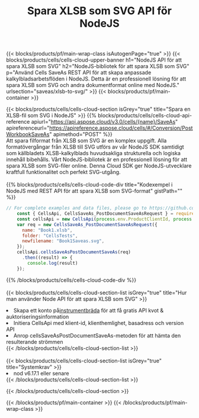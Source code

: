 ﻿---
title:  Spara XLSB som SVG API för NodeJS
description: " Cloud API:er och SDK:er för Microsoft Excel & OpenOffice Calc. Konvertera kalkylark till fil i annat format."
url: /sv/nodejs/saveas/xlsb-to-svg/
---
{{< blocks/products/pf/main-wrap-class isAutogenPage="true" >}}
{{< blocks/products/cells/cells-cloud-upper-banner h1="NodeJS API för att spara XLSB som SVG" h2="NodeJS-bibliotek för att spara XLSB som SVG" p="Använd Cells SaveAs REST API för att skapa anpassade kalkylbladsarbetsflöden i NodeJS. Detta är en professionell lösning för att spara XLSB som SVG och andra dokumentformat online med NodeJS." urlsection="saveas/xlsb-to-svg/" >}}
{{< blocks/products/pf/main-container >}}

{{< blocks/products/cells/cells-cloud-section isGrey="true" title="Spara en XLSB-fil som SVG i NodeJS" >}}
{{% blocks/products/cells/cells-cloud-api-reference apiurl="https://api.aspose.cloud/v3.0/cells/{name}/SaveAs" apireferenceurl="https://apireference.aspose.cloud/cells/#/Conversion/PostWorkbookSaveAs" apimethod="POST" %}}
<br/>
Att spara filformat från XLSB som SVG är en komplex uppgift. Alla formatövergångar från XLSB till SVG utförs av vår NodeJS SDK samtidigt som källbladets XLSB-kalkylblads huvudsakliga strukturella och logiska innehåll bibehålls. Vårt NodeJS-bibliotek är en professionell lösning för att spara XLSB som SVG-filer online. Denna Cloud SDK ger NodeJS-utvecklare kraftfull funktionalitet och perfekt SVG-utgång.
<br/>
<br/>
{{% blocks/products/cells/cells-cloud-code-div title="Kodexempel i NodeJS med REST API för att spara XLSB som SVG-format" gistPath="" %}}
  
```js
// For complete examples and data files, please go to https://github.com/aspose-cells-cloud/aspose-cells-cloud-node/
    const { CellsApi, CellsSaveAs_PostDocumentSaveAsRequest } = require("asposecellscloud");
    const cellsApi = new CellsApi(process.env.ProductClientId, process.env.ProductClientSecret);
    var req = new CellsSaveAs_PostDocumentSaveAsRequest({
      name: "Book1.xlsb",
      folder: "CellsTests",
      newfilename: "Book1Saveas.svg",
    });
    cellsApi.cellsSaveAsPostDocumentSaveAs(req)
      .then((result) => {
        console.log(result)
    });
```
  
{{% /blocks/products/cells/cells-cloud-code-div %}}
<br/>
<br/>
{{< blocks/products/cells/cells-cloud-section-list isGrey="true" title="Hur man använder Node API för att spara XLSB som SVG" >}}
<li> Skapa ett konto på<a href="https://dashboard.aspose.cloud/">instrumentbräda</a> för att få gratis API kvot & auktoriseringsinformation</li>
<li>Initiera CellsApi med klient-id, klienthemlighet, basadress och version API</li>
<li>Anrop cellsSaveAsPostDocumentSaveAs-metoden för att hämta den resulterande strömmen</li>
{{< /blocks/products/cells/cells-cloud-section-list >}}
<br/>
<br/>
{{< blocks/products/cells/cells-cloud-section-list isGrey="true" title="Systemkrav" >}}
<li>nod v6.17.1 eller senare</li>
{{< /blocks/products/cells/cells-cloud-section-list >}}

{{< /blocks/products/cells/cells-cloud-section >}}

{{< /blocks/products/pf/main-container >}}
{{< /blocks/products/pf/main-wrap-class >}}

